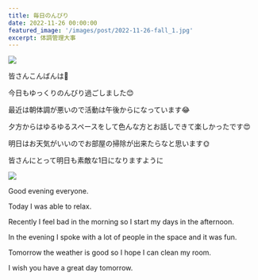 ```yaml
---
title: 毎日のんびり
date: 2022-11-26 00:00:00
featured_image: '/images/post/2022-11-26-fall_1.jpg'
excerpt: 体調管理大事
---
```


![](https://yutarochan.github.io/yurumina/images/post/2022-11-26-fall_1.jpg)

皆さんこんばんは🌙

今日もゆっくりのんびり過ごしました😊

最近は朝体調が悪いので活動は午後からになっています😂

夕方からはゆるゆるスペースをして色んな方とお話しできて楽しかったです😍

明日はお天気がいいのでお部屋の掃除が出来たらなと思います🌞

皆さんにとって明日も素敵な1日になりますように

![](https://yutarochan.github.io/yurumina/images/post/2022-11-26-fall_2.jpg)

Good evening everyone.

Today I was able to relax.

Recently I feel bad in the morning so I start my days in the afternoon.

In the evening I spoke with a lot of people in the space and it was fun.

Tomorrow the weather is good so I hope I can clean my room.

I wish you have a great day tomorrow.
